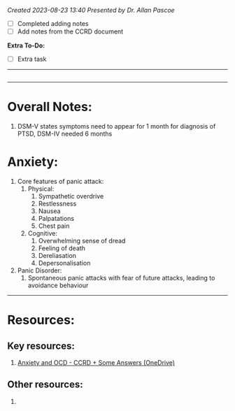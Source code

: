 *Created 2023-08-23 13:40*
*Presented by Dr. Allan Pascoe*
- [ ] Completed adding notes
- [ ] Add notes from the CCRD document

**Extra To-Do:**
- [ ] Extra task
---
```toc
```
---
# Overall Notes:
1. DSM-V states symptoms need to appear for 1 month for diagnosis of PTSD, DSM-IV needed 6 months

# Anxiety:
1. Core features of panic attack:
	1. Physical:
		1. Sympathetic overdrive
		2. Restlessness
		3. Nausea
		4. Palpatations
		5. Chest pain
	2. Cognitive:
		1. Overwhelming sense of dread
		2. Feeling of death
		3. Dereliasation
		4. Depersonalisation
2. Panic Disorder:
	1. Spontaneous panic attacks with fear of future attacks, leading to avoidance behaviour


---

# Resources:
## Key resources:
1. [Anxiety and OCD - CCRD + Some Answers (OneDrive)](https://1drv.ms/w/s!Avqt1VHL6LRcvLNUeyf7MFfzqU8Znw)

## Other resources:
1. 